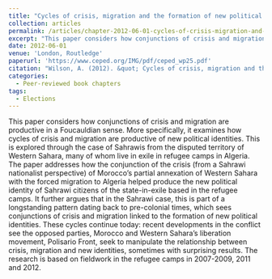```yaml
---
title: "Cycles of crisis, migration and the formation of new political identities in Western Sahara."
collection: articles
permalink: /articles/chapter-2012-06-01-cycles-of-crisis-migration-and-the-formation-of-new-political identities in Western Sahara.
excerpt: "This paper considers how conjunctions of crisis and migration are productive in a Foucauldian sense."
date: 2012-06-01
venue: 'London, Routledge'
paperurl: 'https://www.ceped.org/IMG/pdf/ceped_wp25.pdf'
citation: "Wilson, A. (2012). &quot; Cycles of crisis, migration and the formation of new political identities in Western Sahara. &quot; In Pérouse de Montclos et al. (eds) <i> Crises et migrations dans les pays du sud (Paris, L'Harmattan), pp. 79-105. (available as a working paper) .   </i>."
categories:
  - Peer-reviewed book chapters
tags:
  - Elections
---
```


This paper considers how conjunctions of crisis and migration are productive in a Foucauldian sense. More specifically, it examines how cycles of crisis and migration are productive of new political identities. This is explored through the case of Sahrawis from the disputed territory of Western Sahara, many of whom live in exile in refugee camps in Algeria. The paper addresses how the conjunction of the crisis (from a Sahrawi nationalist perspective) of Morocco’s partial annexation of Western Sahara with the forced migration to Algeria helped produce the new political identity of Sahrawi citizens of the state-in-exile based in the refugee camps. It further argues that in the Sahrawi case, this is part of a longstanding pattern dating back to pre-colonial times, which sees conjunctions of crisis and migration linked to the formation of new political identities. These cycles continue today: recent developments in the conflict see the opposed parties, Morocco and Western Sahara’s liberation movement, Polisario Front, seek to manipulate the relationship between crisis, migration and new identities, sometimes with surprising results. The research is based on fieldwork in the refugee camps in 2007-2009, 2011 and 2012.
